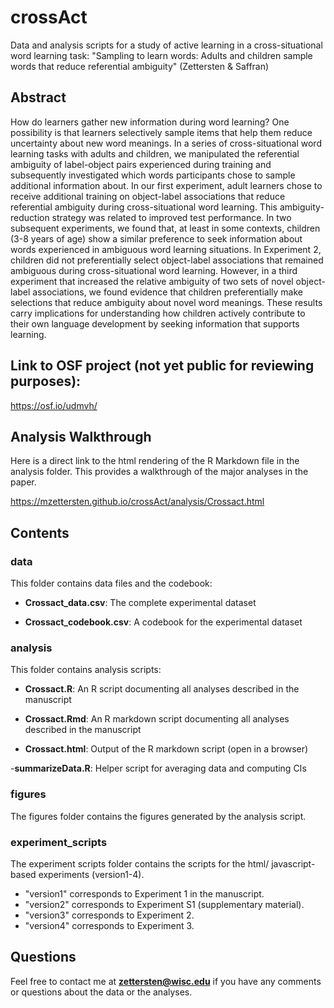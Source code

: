 # crossAct
Data and analysis scripts for a study of active learning in a cross-situational word learning task: "Sampling to learn words: 
Adults and children sample words that reduce referential ambiguity" (Zettersten &amp; Saffran)

## Abstract

How do learners gather new information during word learning? One possibility is that learners selectively sample items that help them reduce uncertainty about new word meanings. In a series of cross-situational word learning tasks with adults and children, we manipulated the referential ambiguity of label-object pairs experienced during training and subsequently investigated which words participants chose to sample additional information about. In our first experiment, adult learners chose to receive additional training on object-label associations that reduce referential ambiguity during cross-situational word learning. This ambiguity-reduction strategy was related to improved test performance. In two subsequent experiments, we found that, at least in some contexts, children (3-8 years of age) show a similar preference to seek information about words experienced in ambiguous word learning situations. In Experiment 2, children did not preferentially select object-label associations that remained ambiguous during cross-situational word learning. However, in a third experiment that increased the relative ambiguity of two sets of novel object-label associations, we found evidence that children preferentially make selections that reduce ambiguity about novel word meanings. These results carry implications for understanding how children actively contribute to their own language development by seeking information that supports learning.

## Link to OSF project (not yet public for reviewing purposes):

https://osf.io/udmvh/

## Analysis Walkthrough

Here is a direct link to the html rendering of the R Markdown file in the analysis folder. This provides a walkthrough of the major analyses in the paper.

https://mzettersten.github.io/crossAct/analysis/Crossact.html

## Contents

### data

This folder contains data files and the codebook:

- **Crossact_data.csv**: The complete experimental dataset

- **Crossact_codebook.csv**: A codebook for the experimental dataset

### analysis

This folder contains analysis scripts:

- **Crossact.R**: An R script documenting all analyses described in the manuscript

- **Crossact.Rmd**: An R markdown script documenting all analyses described in the manuscript

- **Crossact.html**: Output of the R markdown script (open in a browser)

-**summarizeData.R**: Helper script for averaging data and computing CIs

### figures

The figures folder contains the figures generated by the analysis script.

### experiment_scripts

The experiment scripts folder contains the scripts for the html/ javascript-based experiments (version1-4).

- "version1" corresponds to Experiment 1 in the manuscript.
- "version2" corresponds to Experiment S1 (supplementary material). 
- "version3" corresponds to Experiment 2. 
- "version4" corresponds to Experiment 3.

## Questions

Feel free to contact me at **zettersten@wisc.edu** if you have any comments or questions about the data or the analyses.




